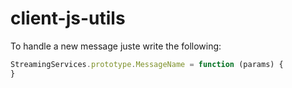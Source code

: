 # client-js-utils

To handle a new message juste write the following:

```javascript
StreamingServices.prototype.MessageName = function (params) {
}
